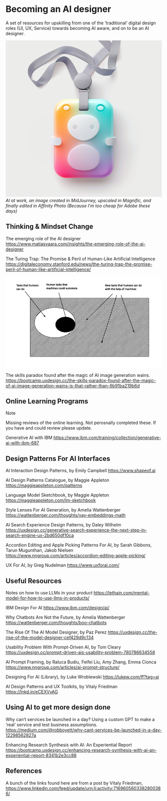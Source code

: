 # Becoming an AI designer
A set of resources for upskilling from one of the ‘traditional’ digital design roles (UI, UX, Service) towards becoming AI aware, and on to be an AI designer.

![Figure.1](https://github.com/robboyett/Becoming-an-AI-designer/blob/main/AI-Badge-1024.jpg)
*AI at work, an image created in MidJourney, upscaled in Magnific, and finally edited in Affinity Photo (Because I'm too cheap for Adobe these days)*

## Thinking & Mindset Change
The emerging role of the AI designer https://www.matiasvaara.com/insights/the-emerging-role-of-the-ai-designer

The Turing Trap: The Promise & Peril of Human-Like Artificial Intelligence https://digitaleconomy.stanford.edu/news/the-turing-trap-the-promise-peril-of-human-like-artificial-intelligence/

![Figure.1](https://github.com/robboyett/Becoming-an-AI-designer/blob/main/figure1.jpg?raw=true)

The skills paradox found after the magic of AI image generation wains. https://bootcamp.uxdesign.cc/the-skills-paradox-found-after-the-magic-of-ai-image-generation-wains-is-that-rather-than-6b91ba219b6d

## Online Learning Programs

> [!NOTE]
> Missing reviews of the online learning. Not perosnally completed these. If you have and could review please update.

Generative AI with IBM
https://www.ibm.com/training/collection/generative-ai-with-ibm-687

## Design Patterns For AI Interfaces

AI Interaction Design Patterns, by Emily Campbell
https://www.shapeof.ai

AI Design Patterns Catalogue, by Maggie Appleton
https://maggieappleton.com/patterns

Language Model Sketchbook, by Maggie Appleton
https://maggieappleton.com/lm-sketchbook

Style Lenses For AI Generation, by Amelia Wattenberger
https://wattenberger.com/thoughts/yay-embeddings-math

AI Search Experience Design Patterns, by Daley Wilhelm
https://uxdesign.cc/generative-search-experience-the-next-step-in-search-engine-ux-2bd650df10ca

Accordion Editing and Apple Picking Patterns For AI, by Sarah Gibbons, Tarun Mugunthan, Jakob Nielsen
https://www.nngroup.com/articles/accordion-editing-apple-picking/

UX For AI, by Greg Nudelman
https://www.uxforai.com/


## Useful Resources

Notes on how to use LLMs in your product https://lethain.com/mental-model-for-how-to-use-llms-in-products/

IBM Design For AI https://www.ibm.com/design/ai/

Why Chatbots Are Not the Future, by Amelia Wattenberger
https://wattenberger.com/thoughts/boo-chatbots

The Rise Of The AI Model Designer, by Paz Perez
https://uxdesign.cc/the-rise-of-the-model-designer-cef429d9c134

Usability Problem With Prompt-Driven AI, by Tom Cleary
https://uxdesign.cc/prompt-driven-ais-usability-problem-780786634558

AI Prompt Framing, by Raluca Budiu, Feifei Liu, Amy Zhang, Emma Cionca
https://www.nngroup.com/articles/ai-prompt-structure/

Designing For AI (Library), by Luke Wroblewski
https://lukew.com/ff?tag=ai

AI Design Patterns and UX Toolkits, by Vitaly Friedman
https://lnkd.in/eCEXVvAG

## Using AI to get more design done

Why can’t services be launched in a day? Using a custom GPT to make a ‘real’ service and test business assumptions. https://medium.com/@robboyett/why-cant-services-be-launched-in-a-day-12298562827a

Enhancing Research Synthesis with AI: An Experiential Report https://bootcamp.uxdesign.cc/enhancing-research-synthesis-with-ai-an-experiential-report-8341b2e3cc88

## References
A bunch of the links found here are from a post by Vitaly Friedman, https://www.linkedin.com/feed/update/urn:li:activity:7169605603382800386/
